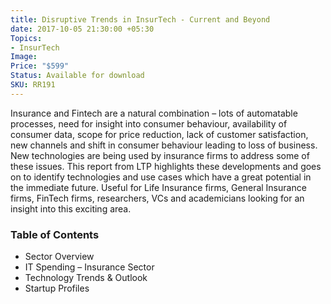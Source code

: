 ```yaml
---
title: Disruptive Trends in InsurTech - Current and Beyond
date: 2017-10-05 21:30:00 +05:30
Topics:
- InsurTech
Image: 
Price: "$599"
Status: Available for download
SKU: RR191
---
```


Insurance and Fintech are a natural combination – lots of automatable processes, need for insight into consumer behaviour, availability of consumer data, scope for price reduction, lack of customer satisfaction, new channels and shift in consumer behaviour leading to loss of business. New technologies are being used by insurance firms to address some of these issues. This report from LTP highlights these developments and goes on to identify technologies and use cases which have a great potential in the immediate future. Useful for Life Insurance firms, General Insurance firms, FinTech firms, researchers, VCs and academicians looking for an insight into this exciting area.

### Table of Contents
* Sector Overview
* IT Spending – Insurance Sector
* Technology Trends & Outlook
* Startup Profiles